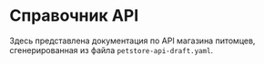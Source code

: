 # Справочник API

Здесь представлена документация по API магазина питомцев, сгенерированная из файла `petstore-api-draft.yaml`.

<openapi source="/petstore-api-draft.yaml" />
